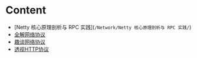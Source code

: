 # Content

- [Netty 核心原理剖析与 RPC 实践](`/Network/Netty 核心原理剖析与 RPC 实践/`)
- [全解网络协议](`/Network/全解网络协议/`)
- [趣谈网络协议](`/Network/趣谈网络协议/`)
- [透视HTTP协议](`/Network/透视HTTP协议/`)
